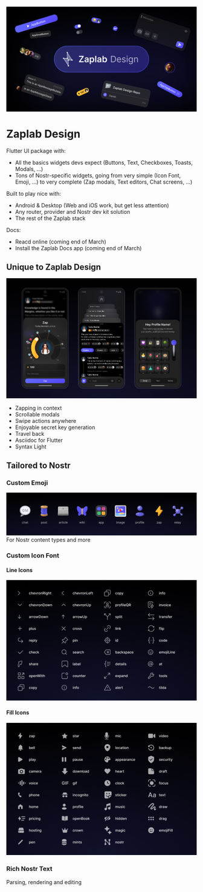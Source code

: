 <!--
This README describes the package. If you publish this package to pub.dev,
this README's contents appear on the landing page for your package.

For information about how to write a good package README, see the guide for
[writing package pages](https://dart.dev/tools/pub/writing-package-pages).

For general information about developing packages, see the Dart guide for
[creating packages](https://dart.dev/guides/libraries/create-packages)
and the Flutter guide for
[developing packages and plugins](https://flutter.dev/to/develop-packages).
-->
![Zaplab Design](https://github.com/NielLiesmons/zaplab_design_demo/blob/main/images/Zaplab-Hero-Image.png)

# Zaplab Design

Flutter UI package with: 
* All the basics widgets devs expect (Buttons, Text, Checkboxes, Toasts, Modals, ...)
* Tons of Nostr-specific widgets, going from very simple (Icon Font, Emoji, ...) to very complete (Zap modals, Text editors, Chat screens, ...)

Built to play nice with:
* Android & Desktop (Web and iOS work, but get less attention)
* Any router, provider and Nostr dev kit solution 
* The rest of the Zaplab stack 

Docs: 
* Reacd online (coming end of March)
* Install the Zaplab Docs app (coming end of March)

## Unique to Zaplab Design
![Unique to Zaplab](https://github.com/NielLiesmons/zaplab_design_demo/blob/main/images/Zaplab-Unique.png)
* Zapping in context
* Scrollable modals
* Swipe actions anywhere
* Enjoyable secret key generation
* Travel back 
* Asciidoc for Flutter
* Syntax Light

## Tailored to Nostr
### Custom Emoji  
![Zaplab Emoji](https://github.com/NielLiesmons/zaplab_design_demo/blob/main/images/Zaplab-Emoji-Preview.png)
For Nostr content types and more
### Custom Icon Font 
#### Line Icons
![Zaplab Design](https://github.com/NielLiesmons/zaplab_design_demo/blob/main/images/Zaplab-LineIcons.png)
#### Fill Icons
![Zaplab Design](https://github.com/NielLiesmons/zaplab_design_demo/blob/main/images/Zaplab-FillIcons.png)
### Rich Nostr Text
Parsing, rendering and editing